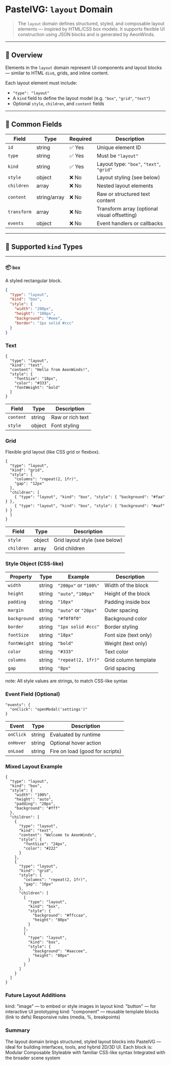 # PastelVG: `layout` Domain

> The `layout` domain defines structured, styled, and composable layout elements — inspired by HTML/CSS box models. It supports flexible UI construction using JSON blocks and is generated by AeonWinds.

---

## 🧠 Overview

Elements in the `layout` domain represent UI components and layout blocks — similar to HTML `div`s, grids, and inline content.

Each layout element must include:
- `"type": "layout"`
- A `kind` field to define the layout model (e.g. `"box"`, `"grid"`, `"text"`)
- Optional `style`, `children`, and `content` fields

---

## 🔖 Common Fields

| Field        | Type        | Required | Description |
|--------------|-------------|----------|-------------|
| `id`         | string      | ✅ Yes   | Unique element ID |
| `type`       | string      | ✅ Yes   | Must be `"layout"` |
| `kind`       | string      | ✅ Yes   | Layout type: `"box"`, `"text"`, `"grid"` |
| `style`      | object      | ❌ No    | Layout styling (see below) |
| `children`   | array       | ❌ No    | Nested layout elements |
| `content`    | string/array| ❌ No    | Raw or structured text content |
| `transform`  | array       | ❌ No    | Transform array (optional visual offsetting) |
| `events`     | object      | ❌ No    | Event handlers or callbacks |

---

## 🎯 Supported `kind` Types

---

### 📦 `box`

A styled rectangular block.

```json
{
  "type": "layout",
  "kind": "box",
  "style": {
    "width": "200px",
    "height": "100px",
    "background": "#eee",
    "border": "1px solid #ccc"
  }
}

```

### Text

```
{
  "type": "layout",
  "kind": "text",
  "content": "Hello from AeonWinds!",
  "style": {
    "fontSize": "18px",
    "color": "#333",
    "fontWeight": "bold"
  }
}

```
| Field     | Type   | Description      |
| --------- | ------ | ---------------- |
| `content` | string | Raw or rich text |
| `style`   | object | Font styling     |


### Grid
Flexible grid layout (like CSS grid or flexbox).

```
{
  "type": "layout",
  "kind": "grid",
  "style": {
    "columns": "repeat(2, 1fr)",
    "gap": "12px"
  },
  "children": [
    { "type": "layout", "kind": "box", "style": { "background": "#faa" } },
    { "type": "layout", "kind": "box", "style": { "background": "#aaf" } }
  ]
}
```
| Field      | Type   | Description                   |
| ---------- | ------ | ----------------------------- |
| `style`    | object | Grid layout style (see below) |
| `children` | array  | Grid children                 |

### Style Object (CSS-like)

| Property     | Type   | Example               | Description           |
| ------------ | ------ | --------------------- | --------------------- |
| `width`      | string | `"200px"` or `"100%"` | Width of the block    |
| `height`     | string | `"auto"`, `"100px"`   | Height of the block   |
| `padding`    | string | `"10px"`              | Padding inside box    |
| `margin`     | string | `"auto"` or `"20px"`  | Outer spacing         |
| `background` | string | `"#f0f0f0"`           | Background color      |
| `border`     | string | `"1px solid #ccc"`    | Border styling        |
| `fontSize`   | string | `"18px"`              | Font size (text only) |
| `fontWeight` | string | `"bold"`              | Weight (text only)    |
| `color`      | string | `"#333"`              | Text color            |
| `columns`    | string | `"repeat(2, 1fr)"`    | Grid column template  |
| `gap`        | string | `"8px"`               | Grid spacing          |

note: All style values are strings, to match CSS-like syntax

### Event Field (Optional)
```
"events": {
  "onClick": "openModal('settings')"
}
```
| Event     | Type   | Description                     |
| --------- | ------ | ------------------------------- |
| `onClick` | string | Evaluated by runtime            |
| `onHover` | string | Optional hover action           |
| `onLoad`  | string | Fire on load (good for scripts) |

### Mixed Layout Example
```
{
  "type": "layout",
  "kind": "box",
  "style": {
    "width": "100%",
    "height": "auto",
    "padding": "20px",
    "background": "#fff"
  },
  "children": [
    {
      "type": "layout",
      "kind": "text",
      "content": "Welcome to AeonWinds",
      "style": {
        "fontSize": "24px",
        "color": "#222"
      }
    },
    {
      "type": "layout",
      "kind": "grid",
      "style": {
        "columns": "repeat(2, 1fr)",
        "gap": "16px"
      },
      "children": [
        {
          "type": "layout",
          "kind": "box",
          "style": {
            "background": "#ffccaa",
            "height": "80px"
          }
        },
        {
          "type": "layout",
          "kind": "box",
          "style": {
            "background": "#aaccee",
            "height": "80px"
          }
        }
      ]
    }
  ]
}
```

### Future Layout Additions

kind: "image" — to embed or style images in layout
kind: "button" — for interactive UI prototyping
kind: "component" — reusable template blocks (link to defs)
Responsive rules (media, %, breakpoints)

### Summary
The layout domain brings structured, styled layout blocks into PastelVG — ideal for building interfaces, tools, and hybrid 2D/3D UI.
Each block is:
Modular
Composable
Styleable with familiar CSS-like syntax
Integrated with the broader scene system
